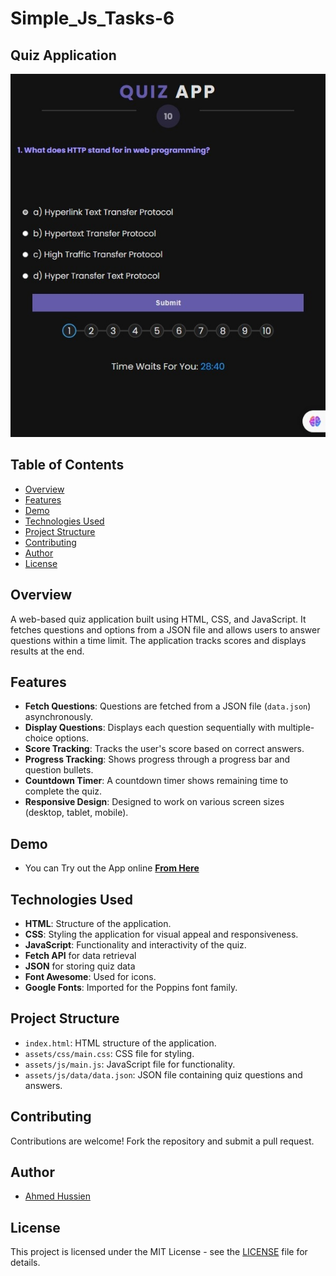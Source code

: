 # Simple_Js_Tasks-6
## Quiz Application


![Quiz App](./readme-img.jpeg)

## Table of Contents
- [Overview](#overview)
- [Features](#features)
- [Demo](#demo)
- [Technologies Used](#technologies-used)
- [Project Structure](#Project-Structure)
- [Contributing](#contributing)
- [Author](#Author)
- [License](#license)

## Overview
A web-based quiz application built using HTML, CSS, and JavaScript. It fetches questions and options from a JSON file and allows users to answer questions within a time limit. The application tracks scores and displays results at the end.
## Features

- **Fetch Questions**: Questions are fetched from a JSON file (`data.json`) asynchronously.
- **Display Questions**: Displays each question sequentially with multiple-choice options.
- **Score Tracking**: Tracks the user's score based on correct answers.
- **Progress Tracking**: Shows progress through a progress bar and question bullets.
- **Countdown Timer**: A countdown timer shows remaining time to complete the quiz.
- **Responsive Design**: Designed to work on various screen sizes (desktop, tablet, mobile).

## Demo

- You can Try out the App online [**From Here**](https://eng-ahmed-hussien.github.io/Simple_Js_Tasks-6/)

## Technologies Used

- **HTML**: Structure of the application.
- **CSS**: Styling the application for visual appeal and responsiveness.
- **JavaScript**: Functionality and interactivity of the quiz.
- **Fetch API** for data retrieval
- **JSON** for storing quiz data
- **Font Awesome**: Used for icons.
- **Google Fonts**: Imported for the Poppins font family.

## Project Structure

- `index.html`: HTML structure of the application.
- `assets/css/main.css`: CSS file for styling.
- `assets/js/main.js`: JavaScript file for functionality.
- `assets/js/data/data.json`: JSON file containing quiz questions and answers.



## Contributing

Contributions are welcome! Fork the repository and submit a pull request.

## Author

- [Ahmed Hussien](https://github.com/Eng-Ahmed-Hussien)

## License

This project is licensed under the MIT License - see the [LICENSE](LICENSE) file for details.

